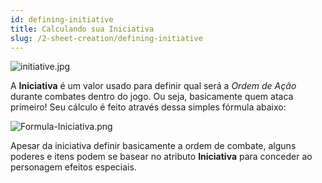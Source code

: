 ```yaml
---
id: defining-initiative
title: Calculando sua Iniciativa
slug: /2-sheet-creation/defining-initiative
---
```


![initiative.jpg](https://s3.us-west-2.amazonaws.com/fabulas-e-goblins-book/%5Cvscode%5C8aa47d31-79e0-4f7c-a397-02fb06829740.jpg)

A **Iniciativa** é um valor usado para definir qual será a *Ordem de Ação* durante combates dentro do jogo. Ou seja, basicamente quem ataca primeiro!
Seu cálculo é feito através dessa simples fórmula abaixo:

![Formula-Iniciativa.png](https://s3.us-west-2.amazonaws.com/fabulas-e-goblins-book/%5Cvscode%5Cce83abe9-18fe-40dd-a5c2-64d681c8d5ef.png)

Apesar da iniciativa definir basicamente a ordem de combate, alguns poderes e itens podem se basear no atributo **Iniciativa** para conceder ao personagem efeitos especiais.
